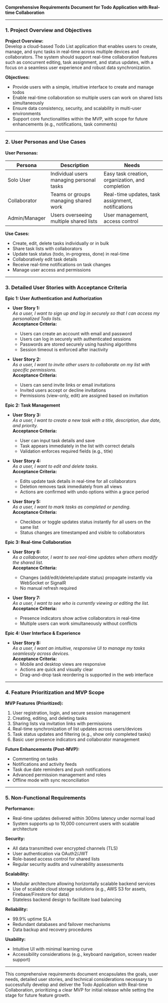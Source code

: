 **Comprehensive Requirements Document for Todo Application with Real-time Collaboration**

---

### 1. Project Overview and Objectives

**Project Overview:**  
Develop a cloud-based Todo List application that enables users to create, manage, and sync tasks in real-time across multiple devices and collaborators. The system should support real-time collaboration features such as concurrent editing, task assignment, and status updates, with a focus on a seamless user experience and robust data synchronization.

**Objectives:**  
- Provide users with a simple, intuitive interface to create and manage todos  
- Enable real-time collaboration so multiple users can work on shared lists simultaneously  
- Ensure data consistency, security, and scalability in multi-user environments  
- Support core functionalities within the MVP, with scope for future enhancements (e.g., notifications, task comments)

---

### 2. User Personas and Use Cases

**User Personas:**

| Persona            | Description                                            | Needs                                              |
|--------------------|--------------------------------------------------------|---------------------------------------------------|
| Solo User          | Individual users managing personal tasks            | Easy task creation, organization, and completion |
| Collaborator       | Teams or groups managing shared work                 | Real-time updates, task assignment, notifications|
| Admin/Manager    | Users overseeing multiple shared lists               | User management, access control                 |

**Use Cases:**

- Create, edit, delete tasks individually or in bulk
- Share task lists with collaborators
- Update task status (todo, in-progress, done) in real-time
- Collaboratively edit task details
- Receive real-time notifications on task changes
- Manage user access and permissions

---

### 3. Detailed User Stories with Acceptance Criteria

**Epic 1: User Authentication and Authorization**

- **User Story 1:**  
  *As a user, I want to sign up and log in securely so that I can access my personalized Todo lists.*  
  **Acceptance Criteria:**  
  - Users can create an account with email and password  
  - Users can log in securely with authenticated sessions  
  - Passwords are stored securely using hashing algorithms  
  - Session timeout is enforced after inactivity

- **User Story 2:**  
  *As a user, I want to invite other users to collaborate on my list with specific permissions.*  
  **Acceptance Criteria:**  
  - Users can send invite links or email invitations  
  - Invited users accept or decline invitations  
  - Permissions (view-only, edit) are assigned based on invitation

**Epic 2: Task Management**

- **User Story 3:**  
  *As a user, I want to create a new task with a title, description, due date, and priority.*  
  **Acceptance Criteria:**  
  - User can input task details and save  
  - Task appears immediately in the list with correct details  
  - Validation enforces required fields (e.g., title)

- **User Story 4:**  
  *As a user, I want to edit and delete tasks.*  
  **Acceptance Criteria:**  
  - Edits update task details in real-time for all collaborators  
  - Deletion removes task immediately from all views  
  - Actions are confirmed with undo options within a grace period

- **User Story 5:**  
  *As a user, I want to mark tasks as completed or pending.*  
  **Acceptance Criteria:**  
  - Checkbox or toggle updates status instantly for all users on the same list  
  - Status changes are timestamped and visible to collaborators

**Epic 3: Real-time Collaboration**

- **User Story 6:**  
  *As a collaborator, I want to see real-time updates when others modify the shared list.*  
  **Acceptance Criteria:**  
  - Changes (add/edit/delete/update status) propagate instantly via WebSocket or SignalR  
  - No manual refresh required

- **User Story 7:**  
  *As a user, I want to see who is currently viewing or editing the list.*  
  **Acceptance Criteria:**  
  - Presence indicators show active collaborators in real-time  
  - Multiple users can work simultaneously without conflicts

**Epic 4: User Interface & Experience**

- **User Story 8:**  
  *As a user, I want an intuitive, responsive UI to manage my tasks seamlessly across devices.*  
  **Acceptance Criteria:**  
  - Mobile and desktop views are responsive  
  - Actions are quick and visually clear  
  - Drag-and-drop task reordering is supported in the web interface

---

### 4. Feature Prioritization and MVP Scope

**MVP Features (Prioritized):**

1. User registration, login, and secure session management  
2. Creating, editing, and deleting tasks  
3. Sharing lists via invitation links with permissions  
4. Real-time synchronization of list updates across users/devices  
5. Task status updates and filtering (e.g., show only completed tasks)  
6. Basic user presence indicators and collaborator management

**Future Enhancements (Post-MVP):**

- Commenting on tasks  
- Notifications and activity feeds  
- Task due date reminders and push notifications  
- Advanced permission management and roles  
- Offline mode with sync reconciliation

---

### 5. Non-Functional Requirements

**Performance:**  
- Real-time updates delivered within 300ms latency under normal load  
- System supports up to 10,000 concurrent users with scalable architecture

**Security:**  
- All data transmitted over encrypted channels (TLS)  
- User authentication via OAuth2/JWT  
- Role-based access control for shared lists  
- Regular security audits and vulnerability assessments

**Scalability:**  
- Modular architecture allowing horizontally scalable backend services  
- Use of scalable cloud storage solutions (e.g., AWS S3 for assets, Firebase/Firestore for data)  
- Stateless backend design to facilitate load balancing

**Reliability:**  
- 99.9% uptime SLA  
- Redundant databases and failover mechanisms  
- Data backup and recovery procedures

**Usability:**  
- Intuitive UI with minimal learning curve  
- Accessibility considerations (e.g., keyboard navigation, screen reader support)

---

This comprehensive requirements document encapsulates the goals, user needs, detailed user stories, and technical considerations necessary to successfully develop and deliver the Todo Application with Real-time Collaboration, prioritizing a clear MVP for initial release while setting the stage for future feature growth.